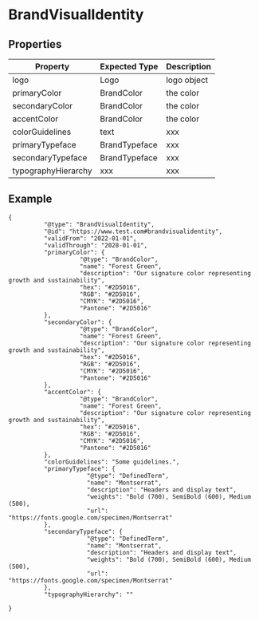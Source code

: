 # BrandVisualIdentity

## Properties

|Property | Expected Type | Description |
|--- |--- |--- |
|logo | Logo | logo object |
|primaryColor | BrandColor | the color  |
|secondaryColor | BrandColor | the color  |
|accentColor | BrandColor | the color  |
|colorGuidelines | text | xxx|
|primaryTypeface | BrandTypeface | xxx |
|secondaryTypeface | BrandTypeface | xxx |
|typographyHierarchy | xxx | xxx |



## Example 

```
{
          "@type": "BrandVisualIdentity",
          "@id": "https://www.test.com#brandvisualidentity",
          "validFrom": "2022-01-01",
          "validThrough": "2028-01-01",          
          "primaryColor": {
                    "@type": "BrandColor",
                    "name": "Forest Green",
                    "description": "Our signature color representing growth and sustainability",
                    "hex": "#2D5016",
                    "RGB": "#2D5016",
                    "CMYK": "#2D5016",
                    "Pantone": "#2D5016"
          },
          "secondaryColor": {
                    "@type": "BrandColor",
                    "name": "Forest Green",
                    "description": "Our signature color representing growth and sustainability",
                    "hex": "#2D5016",
                    "RGB": "#2D5016",
                    "CMYK": "#2D5016",
                    "Pantone": "#2D5016"
          },
          "accentColor": {
                    "@type": "BrandColor",
                    "name": "Forest Green",
                    "description": "Our signature color representing growth and sustainability",
                    "hex": "#2D5016",
                    "RGB": "#2D5016",
                    "CMYK": "#2D5016",
                    "Pantone": "#2D5016"
          },
          "colorGuidelines": "Some guidelines.",
          "primaryTypeface": {
                      "@type": "DefinedTerm",
                      "name": "Montserrat",
                      "description": "Headers and display text",
                      "weights": "Bold (700), SemiBold (600), Medium (500),
                      "url": "https://fonts.google.com/specimen/Montserrat"
          },
          "secondaryTypeface": {
                      "@type": "DefinedTerm",
                      "name": "Montserrat",
                      "description": "Headers and display text",
                      "weights": "Bold (700), SemiBold (600), Medium (500),
                      "url": "https://fonts.google.com/specimen/Montserrat"
          },
          "typographyHierarchy": ""

}


```
